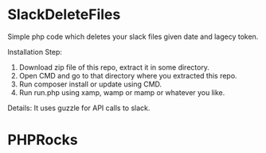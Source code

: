 # SlackDeleteFiles

Simple php code which deletes your slack files given date and lagecy token.

Installation Step: 
1) Download zip file of this repo, extract it in some directory.
2) Open CMD and go to that directory where you extracted this repo.
3) Run composer install or update using CMD.
4) Run run.php using xamp, wamp or mamp or whatever you like.

Details: It uses guzzle for API calls to slack. 

# PHPRocks
